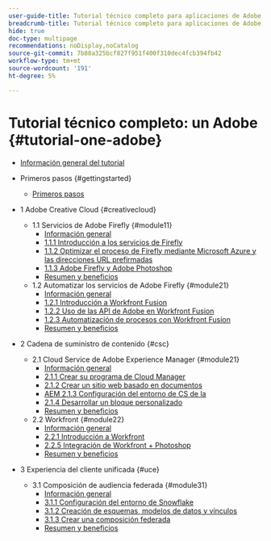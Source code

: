 ```yaml
---
user-guide-title: Tutorial técnico completo para aplicaciones de Adobe, desde Creative Cloud hasta Experience Cloud
breadcrumb-title: Tutorial técnico completo para aplicaciones de Adobe, desde Creative Cloud hasta Experience Cloud
hide: true
doc-type: multipage
recommendations: noDisplay,noCatalog
source-git-commit: 7b88a325bcf827f951f400f310dec4fcb394fb42
workflow-type: tm+mt
source-wordcount: '191'
ht-degree: 5%

---
```



# Tutorial técnico completo: un Adobe {#tutorial-one-adobe}

+ [Información general del tutorial](/help/tutorial-one-adobe/overview.md)

+ Primeros pasos {#gettingstarted}
   + [Primeros pasos](/help/tutorial-one-adobe/modules/getting-started/getting-started.md)
+ 1 Adobe Creative Cloud {#creativecloud}
   + 1.1 Servicios de Adobe Firefly {#module11}
      + [Información general](/help/tutorial-one-adobe/modules/creative-cloud/module1.1/firefly-services.md)
      + [1.1.1 Introducción a los servicios de Firefly](/help/tutorial-one-adobe/modules/creative-cloud/module1.1/ex1.md)
      + [1.1.2 Optimizar el proceso de Firefly mediante Microsoft Azure y las direcciones URL prefirmadas](/help/tutorial-one-adobe/modules/creative-cloud/module1.1/ex2.md)
      + [1.1.3 Adobe Firefly y Adobe Photoshop](/help/tutorial-one-adobe/modules/creative-cloud/module1.1/ex3.md)
      + [Resumen y beneficios](/help/tutorial-one-adobe/modules/creative-cloud/module1.1/summary.md)
   + 1.2 Automatizar los servicios de Adobe Firefly {#module21}
      + [Información general](/help/tutorial-one-adobe/modules/creative-cloud/module1.2/automation.md)
      + [1.2.1 Introducción a Workfront Fusion](/help/tutorial-one-adobe/modules/creative-cloud/module1.2/ex1.md)
      + [1.2.2 Uso de las API de Adobe en Workfront Fusion](/help/tutorial-one-adobe/modules/creative-cloud/module1.2/ex2.md)
      + [1.2.3 Automatización de procesos con Workfront Fusion](/help/tutorial-one-adobe/modules/creative-cloud/module1.2/ex3.md)
      + [Resumen y beneficios](/help/tutorial-one-adobe/modules/creative-cloud/module1.2/summary.md)

+ 2 Cadena de suministro de contenido {#csc}
   + 2.1 Cloud Service de Adobe Experience Manager {#module21}
      + [Información general](/help/tutorial-one-adobe/modules/csc/module2.1/aemcs.md)
      + [2.1.1 Crear su programa de Cloud Manager](/help/tutorial-one-adobe/modules/csc/module2.1/ex1.md)
      + [2.1.2 Crear un sitio web basado en documentos](/help/tutorial-one-adobe/modules/csc/module2.1/ex2.md)
      + [AEM 2.1.3 Configuración del entorno de CS de la](/help/tutorial-one-adobe/modules/csc/module2.1/ex3.md)
      + [2.1.4 Desarrollar un bloque personalizado](/help/tutorial-one-adobe/modules/csc/module2.1/ex4.md)
      + [Resumen y beneficios](/help/tutorial-one-adobe/modules/csc/module2.1/summary.md)
   + 2.2 Workfront {#module22}
      + [Información general](/help/tutorial-one-adobe/modules/csc/module2.2/workfront.md)
      + [2.2.1 Introducción a Workfront](/help/tutorial-one-adobe/modules/csc/module2.2/ex1.md)
      + [2.2.5 Integración de Workfront + Photoshop](/help/tutorial-one-adobe/modules/csc/module2.2/ex5.md)
      + [Resumen y beneficios](/help/tutorial-one-adobe/modules/csc/module2.2/summary.md)

+ 3 Experiencia del cliente unificada {#uce}
   + 3.1 Composición de audiencia federada {#module31}
      + [Información general](/help/tutorial-one-adobe/modules/uce/module3.1/fac.md)
      + [3.1.1 Configuración del entorno de Snowflake](/help/tutorial-one-adobe/modules/uce/module3.1/ex1.md)
      + [3.1.2 Creación de esquemas, modelos de datos y vínculos](/help/tutorial-one-adobe/modules/uce/module3.1/ex2.md)
      + [3.1.3 Crear una composición federada](/help/tutorial-one-adobe/modules/uce/module3.1/ex3.md)
      + [Resumen y beneficios](/help/tutorial-one-adobe/modules/uce/module3.1/summary.md)

